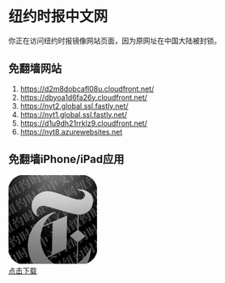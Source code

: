 <h1>纽约时报中文网</h1>
<p>你正在访问纽约时报镜像网站页面，因为原网址在中国大陆被封锁。</p>
<h2>免翻墙网站</h2>
<ol>
<li><a href="https://d2m8dobcafl08u.cloudfront.net/" target="1">https://d2m8dobcafl08u.cloudfront.net/</a></li>
<li><a href="https://dbyoa1d6fa26y.cloudfront.net/" target="2">https://dbyoa1d6fa26y.cloudfront.net/</a></li>
<li><a href="https://nyt2.global.ssl.fastly.net/" target="3">https://nyt2.global.ssl.fastly.net/</a></li>
<li><a href="https://nyt1.global.ssl.fastly.net/" target="4">https://nyt1.global.ssl.fastly.net/</a></li>
<li><a href="https://d1u9dh21rrklz9.cloudfront.net/" target="5">https://d1u9dh21rrklz9.cloudfront.net/</a></li>
<li><a href="https://nyt8.azurewebsites.net" target="6">https://nyt8.azurewebsites.net</a></li>
</ol>
<h2>免翻墙iPhone/iPad应用</h2>
<p>
	<a href="https://itunes.apple.com/cn/app/niu-yue-shi-bao-zhong-wen-wang/id807498298?mt=8">
		<img src="icon175x175.jpeg" />
		<br/>点击下载
	</a>
</p>